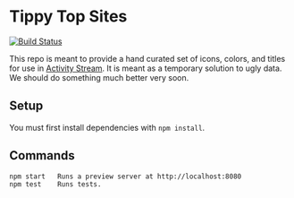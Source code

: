 # Tippy Top Sites

[![Build Status](https://travis-ci.org/nchapman/tippy-top-sites.svg?branch=master)](https://travis-ci.org/nchapman/tippy-top-sites)

This repo is meant to provide a hand curated set of icons, colors, and titles for use in [Activity Stream](https://github.com/mozilla/activity-streams). It is meant as a temporary solution to ugly data. We should do something much better very soon.

## Setup

You must first install dependencies with `npm install`.

## Commands

```
npm start   Runs a preview server at http://localhost:8080
npm test    Runs tests.
```
